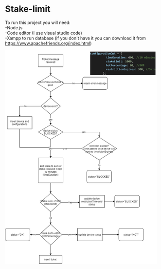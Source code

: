 # Stake-limit

To run this project you will need:  
-Node.js  
-Code editor (I use visual studio code)  
-Xampp to run database (if you don't have it you can download it from https://www.apachefriends.org/index.html)



<img  src="https://github.com/bilalhodzic/Stake-limit/blob/main/diagram%20flow-sendTicket.png" width=500 height=700>

